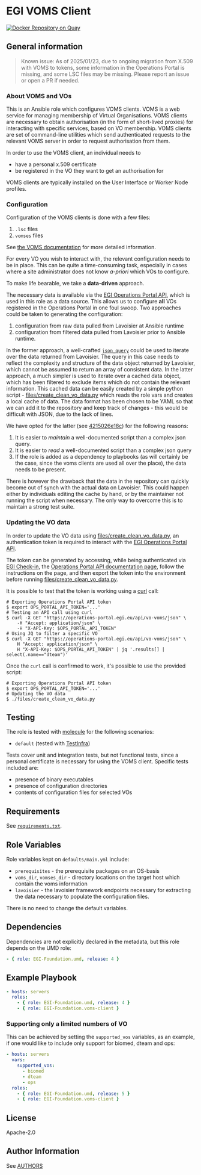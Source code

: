 # EGI VOMS Client

[![Docker Repository on Quay](https://quay.io/repository/egi/voms-client/status "Docker Repository on Quay")](https://quay.io/repository/egi/voms-client)

## General information

> Known issue: As of 2025/01/23, due to ongoing migration from X.509 with VOMS
> to tokens, some information in the Operations Portal is missing, and some
> LSC files may be missing. Please report an issue or open a PR if needed.

### About VOMS and VOs

This is an Ansible role which configures VOMS clients. VOMS is a web service for
managing membership of Virtual Organisations. VOMS clients are necessary to
obtain authorisation (in the form of short-lived proxies) for interacting with
specific services, based on VO membership. VOMS clients are set of command-line
utilities which send authenticated requests to the relevant VOMS server in order
to request authorisation from them.

In order to use the VOMS client, an individual needs to

- have a personal x.509 certificate
- be registered in the VO they want to get an authorisation for

VOMS clients are typically installed on the User Interface or Worker Node
profiles.

### Configuration

Configuration of the VOMS clients is done with a few files:

1. `.lsc` files
2. `vomses` files

See
[the VOMS documentation](http://italiangrid.github.io/voms/documentation/voms-clients-guide/3.0.4/#voms-trust)
for more detailed information.

For every VO you wish to interact with, the relevant configuration needs to be
in place. This can be quite a time-consuming task, especially in cases where a
site administrator does not know _a-priori_ which VOs to configure.

To make life bearable, we take a **data-driven** approach.

The necessary data is available via the
[EGI Operations Portal API](https://operations-portal.egi.eu/api-documentation),
which is used in this role as a data source. This allows us to configure **all**
VOs registered in the Operations Portal in one foul swoop. Two approaches could
be taken to generating the configuration:

1. configuration from raw data pulled from Lavoisier at Ansible runtime
1. configuration from filtered data pulled from Lavoisier prior to Ansible
   runtime.

In the former approach, a well-crafted
[`json_query`](https://docs.ansible.com/ansible/latest/user_guide/playbooks_filters.html#json-query-filter)
could be used to iterate over the data returned from Lavoisier. The query in
this case needs to reflect the complexity and structure of the data object
returned by Lavoisier, which cannot be assumed to return an array of consistent
data. In the latter approach, a much simpler is used to iterate over a cached
data object, which has been filtered to exclude items which do not contain the
relevant information. This cached data can be easily created by a simple python
script - [files/create_clean_vo_data.py](files/create_clean_vo_data.py) which
reads the role vars and creates a local cache of data. The data format has been
chosen to be YAML so that we can add it to the repository and keep track of
changes - this would be difficult with JSON, due to the lack of lines.

We have opted for the latter (see
[4215026e18c](https://github.com/EGI-Federation/ansible-role-voms-client/commit/52ac706fe059a336244bb2e4af0bdee2f37752a6))
for the following reasons:

1. It is easier to _maintain_ a well-documented script than a complex json
   query.
2. It is easier to _read_ a well-documented script than a complex json query
3. If the role is added as a dependency to playbooks (as will certainly be the
   case, since the voms clients are used all over the place), the data needs to
   be present.

There is however the drawback that the data in the repository can quickly become out
of synch with the actual data on Lavoisier. This could happen either by
individuals editing the cache by hand, or by the maintainer not running the
script when necessary. The only way to overcome this is to maintain a strong
test suite.

### Updating the VO data

In order to update the VO data using
[files/create_clean_vo_data.py](files/create_clean_vo_data.py), an
authentication token is required to interact with the
[EGI Operations Portal API](https://operations-portal.egi.eu/api).

The token can be generated by accessing, while being authenticated via
[EGI Check-in](https://docs.egi.eu/users/aai/check-in), the
[Operations Portal API documentation page](https://operations-portal.egi.eu/api-documentation),
follow the instructions on the page, and then export the token into the
environment before running
[files/create_clean_vo_data.py](files/create_clean_vo_data.py).

It is possible to test that the token is working using a
[curl](https://curl.se/) call:

```shell
# Exporting Operations Portal API token
$ export OPS_PORTAL_API_TOKEN='...'
# Testing an API call using curl
$ curl -X GET "https://operations-portal.egi.eu/api/vo-voms/json" \
    -H "Accept: application/json" \
    -H "X-API-Key: $OPS_PORTAL_API_TOKEN"
# Using JQ to filter a specific VO
$ curl -X GET "https://operations-portal.egi.eu/api/vo-voms/json" \
    H "Accept: application/json" \
    H "X-API-Key: $OPS_PORTAL_API_TOKEN" | jq '.results[] | select(.name=="dteam")'
```

Once the `curl` call is confirmed to work, it's possible to use the provided
script:

```shell
# Exporting Operations Portal API token
$ export OPS_PORTAL_API_TOKEN='...'
# Updating the VO data
$ ./files/create_clean_vo_data.py
```

## Testing

The role is tested with
[molecule](https://ansible.readthedocs.io/projects/molecule/)
for the following scenarios:

- `default` (tested with
  [TestInfra](http://testinfra.readthedocs.io/en/latest/))

Tests cover unit and integration tests, but not functional tests, since a
personal certificate is necessary for using the VOMS client. Specific tests
included are:

- presence of binary executables
- presence of configuration directories
- contents of configuration files for selected VOs

## Requirements

See [`requirements.txt`](requirements.txt).

## Role Variables

Role variables kept on `defaults/main.yml` include:

- `prerequisites` - the prerequisite packages on an OS-basis
- `voms_dir`, `vomses_dir` - directory locations on the target host which
  contain the voms information
- `lavoisier` - the lavoisier framework endpoints necessary for extracting the
  data necessary to populate the configuration files.

There is no need to change the default variables.

## Dependencies

Dependencies are not explicitly declared in the metadata, but this role depends
on the UMD role:

```yaml
- { role: EGI-Foundation.umd, release: 4 }
```

## Example Playbook

```yaml
- hosts: servers
  roles:
    - { role: EGI-Foundation.umd, release: 4 }
    - { role: EGI-Foundation.voms-client }
```

### Supporting only a limited numbers of VO

This can be achieved by setting the `supported_vos` variables, as an example,
if one would like to include only support for biomed, dteam and ops:

```yaml
- hosts: servers
  vars:
    supported_vos:
      - biomed
      - dteam
      - ops
  roles:
    - { role: EGI-Foundation.umd, release: 5 }
    - { role: EGI-Foundation.voms-client }
```

## License

Apache-2.0

## Author Information

See [AUTHORS](AUTHORS)
